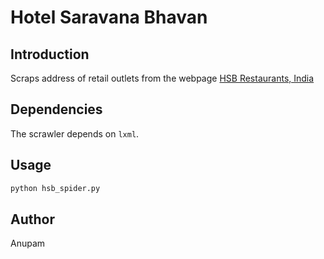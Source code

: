 Hotel Saravana Bhavan
=====================

Introduction
------------

Scraps address of retail outlets from the webpage [HSB Restaurants, India](http://www.saravanabhavan.com/restaurants.php?cn=India)

Dependencies
------------

The scrawler depends on ``lxml``.

Usage
-----

```sh
python hsb_spider.py
```

Author
------

Anupam